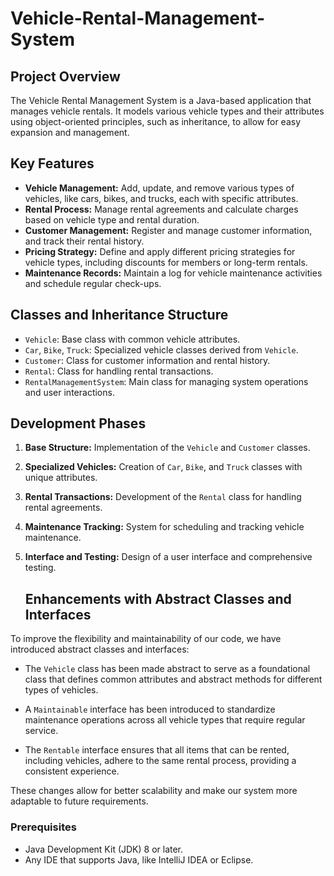 # Vehicle-Rental-Management-System
## Project Overview

The Vehicle Rental Management System is a Java-based application that manages vehicle rentals. It models various vehicle types and their attributes using object-oriented principles, such as inheritance, to allow for easy expansion and management.

## Key Features

- **Vehicle Management:** Add, update, and remove various types of vehicles, like cars, bikes, and trucks, each with specific attributes.
- **Rental Process:** Manage rental agreements and calculate charges based on vehicle type and rental duration.
- **Customer Management:** Register and manage customer information, and track their rental history.
- **Pricing Strategy:** Define and apply different pricing strategies for vehicle types, including discounts for members or long-term rentals.
- **Maintenance Records:** Maintain a log for vehicle maintenance activities and schedule regular check-ups.

## Classes and Inheritance Structure

- `Vehicle`: Base class with common vehicle attributes.
- `Car`, `Bike`, `Truck`: Specialized vehicle classes derived from `Vehicle`.
- `Customer`: Class for customer information and rental history.
- `Rental`: Class for handling rental transactions.
- `RentalManagementSystem`: Main class for managing system operations and user interactions.

## Development Phases

1. **Base Structure:** Implementation of the `Vehicle` and `Customer` classes.
2. **Specialized Vehicles:** Creation of `Car`, `Bike`, and `Truck` classes with unique attributes.
3. **Rental Transactions:** Development of the `Rental` class for handling rental agreements.
4. **Maintenance Tracking:** System for scheduling and tracking vehicle maintenance.
5. **Interface and Testing:** Design of a user interface and comprehensive testing.

   ## Enhancements with Abstract Classes and Interfaces

To improve the flexibility and maintainability of our code, we have introduced abstract classes and interfaces:

- The `Vehicle` class has been made abstract to serve as a foundational class that defines common attributes and abstract methods for different types of vehicles.

- A `Maintainable` interface has been introduced to standardize maintenance operations across all vehicle types that require regular service.

- The `Rentable` interface ensures that all items that can be rented, including vehicles, adhere to the same rental process, providing a consistent experience.

These changes allow for better scalability and make our system more adaptable to future requirements.




### Prerequisites

- Java Development Kit (JDK) 8 or later.
- Any IDE that supports Java, like IntelliJ IDEA or Eclipse.


